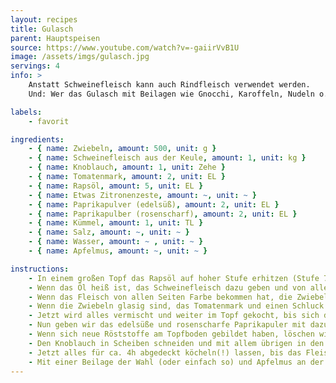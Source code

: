 ```yaml
---
layout: recipes
title: Gulasch
parent: Hauptspeisen
source: https://www.youtube.com/watch?v=-gaiirVvB1U
image: /assets/imgs/gulasch.jpg
servings: 4
info: >
    Anstatt Schweinefleisch kann auch Rindfleisch verwendet werden.
    Und: Wer das Gulasch mit Beilagen wie Gnocchi, Karoffeln, Nudeln o.ä. isst, hat doppelt soviele Portionen. :)

labels:
    - favorit

ingredients:
    - { name: Zwiebeln, amount: 500, unit: g }
    - { name: Schweinefleisch aus der Keule, amount: 1, unit: kg }
    - { name: Knoblauch, amount: 1, unit: Zehe }
    - { name: Tomatenmark, amount: 2, unit: EL }
    - { name: Rapsöl, amount: 5, unit: EL }
    - { name: Etwas Zitronenzeste, amount: ~, unit: ~ }
    - { name: Paprikapulver (edelsüß), amount: 2, unit: EL }
    - { name: Paprikapulber (rosenscharf), amount: 2, unit: EL }
    - { name: Kümmel, amount: 1, unit: TL }
    - { name: Salz, amount: ~, unit: ~ }
    - { name: Wasser, amount: ~ , unit: ~ }
    - { name: Apfelmus, amount: ~, unit: ~ }

instructions:
    - In einem großen Topf das Rapsöl auf hoher Stufe erhitzen (Stufe 7/9).
    - Wenn das Öl heiß ist, das Schweinefleisch dazu geben und von allen Seiten scharf anbraten. Währenddessen die Zwiebeln schälen und vierteln.
    - Wenn das Fleisch von allen Seiten Farbe bekommen hat, die Zwiebeln in den Topf geben und mitbraten.
    - Wenn die Zwiebeln glasig sind, das Tomatenmark und einen Schluck Wasser dazugeben.
    - Jetzt wird alles vermischt und weiter im Topf gekocht, bis sich der Ansatz vom anbraten des Fleisches vollständig vom Topfboden gelöst hat.
    - Nun geben wir das edelsüße und rosenscharfe Paprikapuler mit dazu, um es anzuschwitzen.
    - Wenn sich neue Röststoffe am Topfboden gebildet haben, löschen wir alles mit Wasser ab, bis das Fleisch und die Zwiebeln noch *geradeso* aus dem Wasser gucken.
    - Den Knoblauch in Scheiben schneiden und mit allem übrigen in den Topf geben.
    - Jetzt alles für ca. 4h abgedeckt köcheln(!) lassen, bis das Fleisch zart geworden ist.
    - Mit einer Beilage der Wahl (oder einfach so) und Apfelmus an der Seite servieren. Fertig!
---
```

